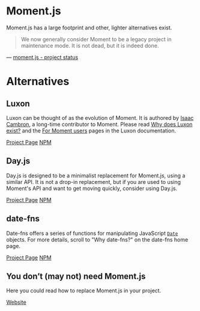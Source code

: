 # Moment.js

Moment.js has a large footprint and other, lighter alternatives exist.

> We now generally consider Moment to be a legacy project in maintenance mode. It is not dead, but it is indeed done.

&mdash; [moment.js - project status](https://momentjs.com/docs/#/-project-status/)

# Alternatives

## Luxon

Luxon can be thought of as the evolution of Moment. It is authored by [Isaac Cambron](https://github.com/icambron), a long-time contributor to Moment. Please read [Why does Luxon exist?](https://moment.github.io/luxon/#/why) and the [For Moment users](https://moment.github.io/luxon/#/moment) pages in the Luxon documentation.

[Project Page](https://github.com/moment/luxon)
[NPM](https://www.npmjs.com/package/luxon)

## Day.js

Day.js is designed to be a minimalist replacement for Moment.js, using a similar API. It is not a drop-in replacement, but if you are used to using Moment's API and want to get moving quickly, consider using Day.js.

[Project Page](https://github.com/iamkun/dayjs/)
[NPM](https://www.npmjs.com/package/dayjs)

## date-fns

Date-fns offers a series of functions for manipulating JavaScript [`Date`](https://developer.mozilla.org/docs/Web/JavaScript/Reference/Global_Objects/Date) objects. For more details, scroll to "Why date-fns?" on the date-fns home page.

[Project Page](https://github.com/date-fns/date-fns)
[NPM](https://www.npmjs.com/package/date-fns)

## You don’t (may not) need Moment.js

Here you could read how to replace Moment.js in your project.

[Website](https://you-dont-need.github.io/You-Dont-Need-Momentjs)
